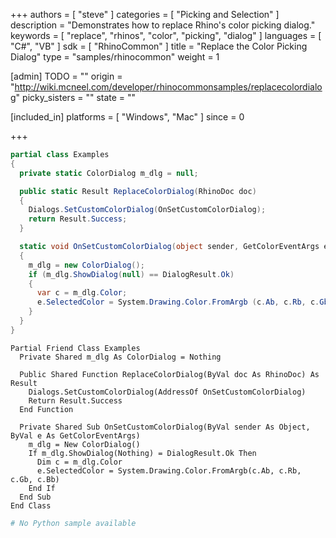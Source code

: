 +++
authors = [ "steve" ]
categories = [ "Picking and Selection" ]
description = "Demonstrates how to replace Rhino's color picking dialog."
keywords = [ "replace", "rhinos", "color", "picking", "dialog" ]
languages = [ "C#", "VB" ]
sdk = [ "RhinoCommon" ]
title = "Replace the Color Picking Dialog"
type = "samples/rhinocommon"
weight = 1

[admin]
TODO = ""
origin = "http://wiki.mcneel.com/developer/rhinocommonsamples/replacecolordialog"
picky_sisters = ""
state = ""

[included_in]
platforms = [ "Windows", "Mac" ]
since = 0

+++

<div class="codetab-content" id="cs">

```cs
partial class Examples
{
  private static ColorDialog m_dlg = null;

  public static Result ReplaceColorDialog(RhinoDoc doc)
  {
    Dialogs.SetCustomColorDialog(OnSetCustomColorDialog);
    return Result.Success;
  }

  static void OnSetCustomColorDialog(object sender, GetColorEventArgs e)
  {
    m_dlg = new ColorDialog();
    if (m_dlg.ShowDialog(null) == DialogResult.Ok)
    {
      var c = m_dlg.Color;
      e.SelectedColor = System.Drawing.Color.FromArgb (c.Ab, c.Rb, c.Gb, c.Bb);
    }
  }
}
```

</div>


<div class="codetab-content" id="vb">

```vbnet
Partial Friend Class Examples
  Private Shared m_dlg As ColorDialog = Nothing

  Public Shared Function ReplaceColorDialog(ByVal doc As RhinoDoc) As Result
	Dialogs.SetCustomColorDialog(AddressOf OnSetCustomColorDialog)
	Return Result.Success
  End Function

  Private Shared Sub OnSetCustomColorDialog(ByVal sender As Object, ByVal e As GetColorEventArgs)
	m_dlg = New ColorDialog()
	If m_dlg.ShowDialog(Nothing) = DialogResult.Ok Then
	  Dim c = m_dlg.Color
	  e.SelectedColor = System.Drawing.Color.FromArgb(c.Ab, c.Rb, c.Gb, c.Bb)
	End If
  End Sub
End Class
```

</div>


<div class="codetab-content" id="py">

```python
# No Python sample available
```

</div>
